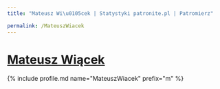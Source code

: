 ```yaml
---
title: "Mateusz Wi\u0105cek | Statystyki patronite.pl | Patromierz"

permalink: /MateuszWiacek
---
```


# [Mateusz Wiącek](https://patronite.pl/MateuszWiacek)

{% include profile.md name="MateuszWiacek" prefix="m" %}
